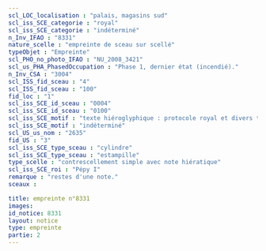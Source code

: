 ```yaml
---
scl_LOC_localisation : "palais, magasins sud"
scl_iss_SCE_categorie : "royal"
scl_iss_SCE_categorie : "indéterminé"
n_Inv_IFAO : "8331"
nature_scelle : "empreinte de sceau sur scellé"
typeObjet : "Empreinte"
scl_PHO_no_photo_IFAO : "NU_2008_3421"
scl_us_PHA_PhasedOccupation : "Phase 1, dernier état (incendié)."
n_Inv_CSA : "3004"
scl_ISS_fid_sceau : "4"
scl_ISS_fid_sceau : "100"
fid_loc : "1"
scl_iss_SCE_id_sceau : "0004"
scl_iss_SCE_id_sceau : "0100"
scl_iss_SCE_motif : "texte hiéroglyphique : protocole royal et divers titres de scribe dans la mrt de Pépy"
scl_iss_SCE_motif : "indéterminé"
scl_US_us_nom : "2635"
fid_US : "3"
scl_iss_SCE_type_sceau : "cylindre"
scl_iss_SCE_type_sceau : "estampille"
type_scelle : "contrescellement simple avec note hiératique"
scl_iss_SCE_roi : "Pépy I"
remarque : "restes d'une note."
sceaux :

title: empreinte n°8331
images: 
id_notice: 8331
layout: notice
type: empreinte
partie: 2
---
```


